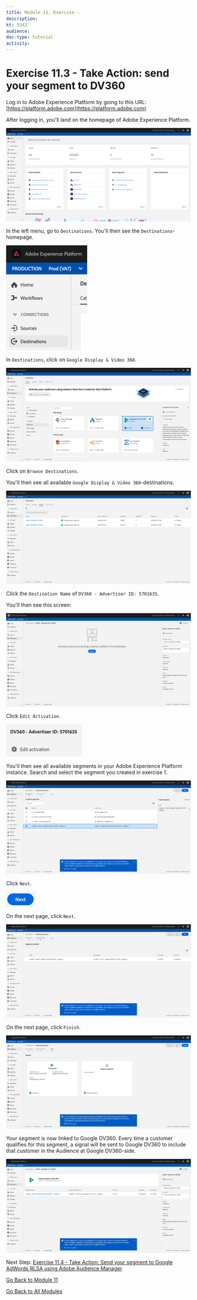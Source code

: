 ```yaml
---
title: Module 11, Exercise - 
description: 
kt: 5342
audience: 
doc-type: tutorial
activity: 
---
```


# Exercise 11.3 - Take Action: send your segment to DV360

Log in to Adobe Experience Platform by going to this URL: [https://platform.adobe.com](https://platform.adobe.com)

After logging in, you'll land on the homepage of Adobe Experience Platform.

![Data Ingestion](./images/home.png)

In the left menu, go to ``Destinations``.
You'll then see the ``Destinations``-homepage.

![RTCDP](./images/rtcdpmenudest.png)

In ``Destinations``, click on ``Google Display & Video 360``.

![RTCDP](./images/rtcdpgoogleseg.png)

Click on ``Browse Destinations``.

You'll then see all available ``Google Display & Video 360``-destinations.

![RTCDP](./images/rtcdpgoogledest.png)

Click the ``Destination Name`` of ``DV360 - Advertiser ID: 5701635``.

You'll then see this screen:

![RTCDP](./images/rtcdpgoogledest1.png)

Click ``Edit Activation``.

![RTCDP](./images/rtcdpactivate.png)

You'll then see all available segments in your Adobe Experience Platform instance. Search and select the segment you created in exercise 1.

![RTCDP](./images/rtcdpactivateseg.png)

Click ``Next``.

![RTCDP](./images/rtcdpnext.png)

On the next page, click ``Next``.

![RTCDP](./images/rtcdpnext1.png)

On the next page, click ``Finish``.

![RTCDP](./images/rtcdpnext2.png)

Your segment is now linked to Google DV360. Every time a customer qualifies for this segment, a signal will be sent to Google DV360 to include that customer in the Audience at Google DV360-side.

![RTCDP](./images/rtcdpnext3.png)

Next Step: [Exercise 11.4 - Take Action: Send your segment to Google AdWords RLSA using Adobe Audience Manager](./ex4.md)

[Go Back to Module 11](./README.md)

[Go Back to All Modules](../../README.md)

